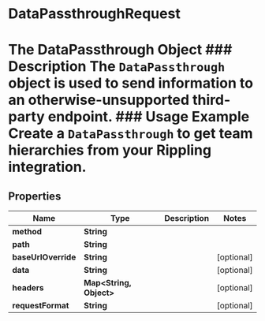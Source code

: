 

# DataPassthroughRequest

# The DataPassthrough Object ### Description The `DataPassthrough` object is used to send information to an otherwise-unsupported third-party endpoint.  ### Usage Example Create a `DataPassthrough` to get team hierarchies from your Rippling integration.

## Properties

Name | Type | Description | Notes
------------ | ------------- | ------------- | -------------
**method** | **String** |  | 
**path** | **String** |  | 
**baseUrlOverride** | **String** |  |  [optional]
**data** | **String** |  |  [optional]
**headers** | **Map&lt;String, Object&gt;** |  |  [optional]
**requestFormat** | **String** |  |  [optional]



